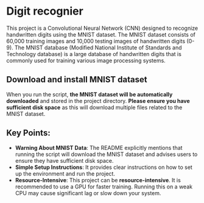 # Digit recognier

This project is a Convolutional Neural Network (CNN) designed to recognize handwritten digits using the MNIST dataset. The MNIST dataset consists of 60,000 training images and 10,000 testing images of handwritten digits (0-9). The MNIST database (Modified National Institute of Standards and Technology database) is a large database of handwritten digits that is commonly used for training various image processing systems.

## **Download and install MNIST dataset**
   When you run the script, **the MNIST dataset will be automatically downloaded** and stored in the project directory. **Please ensure you have sufficient disk space** as this will download multiple files related to the MNIST dataset.

## Key Points:
- **Warning About MNIST Data**: The README explicitly mentions that running the script will download the MNIST dataset and advises users to ensure they have sufficient disk space.
- **Simple Setup Instructions**: It provides clear instructions on how to set up the environment and run the project.
- **Resource-Intensive**: This project can be **resource-intensive**. It is recommended to use a GPU for faster training. Running this on a weak CPU may cause significant lag or slow down your system.

